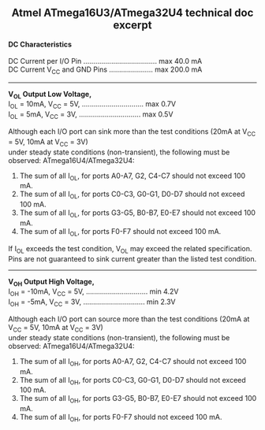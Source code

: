 <H2 align="center"><b> Atmel ATmega16U3/ATmega32U4 technical doc excerpt </b></H2>

**DC Characteristics** <BR/> <BR/> 
DC Current per I/O Pin ..................................... max  40.0 mA <BR/>
DC Current V<sub>CC</sub> and GND Pins ...................... max 200.0 mA <BR/>

-----------------------------------------------------------------------------------------------------------------------------

**V<sub>OL</sub> Output Low Voltage,** <BR/> 
I<sub>OL</sub> = 10mA, V<sub>CC</sub> = 5V, ............................... max 0.7V <BR/>
I<sub>OL</sub> =  5mA, V<sub>CC</sub> = 3V, ............................... max 0.5V <BR/> 

Although each I/O port can sink more than the test conditions (20mA at V<sub>CC</sub> = 5V, 10mA at V<sub>CC</sub> = 3V) <BR/>
under steady state conditions (non-transient), the following must be observed: ATmega16U4/ATmega32U4: <BR/>
1. The sum of all I<sub>OL</sub>, for ports A0-A7, G2, C4-C7 should not exceed 100 mA. <BR/>
2. The sum of all I<sub>OL</sub>, for ports C0-C3, G0-G1, D0-D7 should not exceed 100 mA. <BR/>
3. The sum of all I<sub>OL</sub>, for ports G3-G5, B0-B7, E0-E7 should not exceed 100 mA. <BR/>
4. The sum of all I<sub>OL</sub>, for ports F0-F7 should not exceed 100 mA. <BR/> 
 
If I<sub>OL</sub> exceeds the test condition, V<sub>OL</sub> may exceed the related specification. <BR/> 
Pins are not guaranteed to sink current greater than the listed test condition. <BR/>

-----------------------------------------------------------------------------------------------------------------------------

**V<sub>OH</sub> Output High Voltage,** <BR/>
I<sub>OH</sub> = -10mA, V<sub>CC</sub> = 5V, ............................... min 4.2V <BR/>
I<sub>OH</sub> =  -5mA, V<sub>CC</sub> = 3V, ............................... min 2.3V <BR/>

Although each I/O port can source more than the test conditions (20mA at V<sub>CC</sub> = 5V, 10mA at V<sub>CC</sub> = 3V) <BR/>
under steady state conditions (non-transient), the following must be observed: ATmega16U4/ATmega32U4: <BR/>
1. The sum of all I<sub>OH</sub>, for ports A0-A7, G2, C4-C7 should not exceed 100 mA. <BR/>
2. The sum of all I<sub>OH</sub>, for ports C0-C3, G0-G1, D0-D7 should not exceed 100 mA. <BR/>
3. The sum of all I<sub>OH</sub>, for ports G3-G5, B0-B7, E0-E7 should not exceed 100 mA. <BR/>
4. The sum of all I<sub>OH</sub>, for ports F0-F7 should not exceed 100 mA. <BR/>
